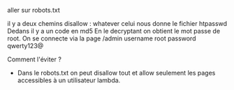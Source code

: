 aller sur robots.txt

il y a deux chemins disallow :
whatever
celui nous donne le fichier htpasswd
Dedans il y a un code en md5
En le decryptant on obtient le mot passe de root.
On se connecte via la page /admin
username root
password qwerty123@

Comment l'éviter ?
- Dans le robots.txt on peut disallow tout et allow seulement les pages accessibles à un utilisateur lambda.
